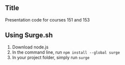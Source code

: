 ## Title
Presentation code for courses 151 and 153

## Using Surge.sh
1. Download node.js
2. In the command line, run `npm install --global surge`
3. In your project folder, simply run `surge`
